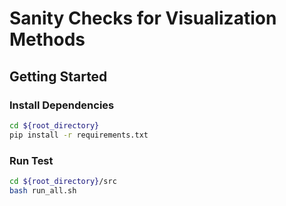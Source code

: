# Sanity Checks for Visualization Methods

## Getting Started
### Install Dependencies
```bash
cd ${root_directory}
pip install -r requirements.txt
```

### Run Test
```bash
cd ${root_directory}/src
bash run_all.sh
```
